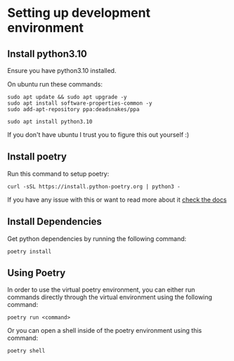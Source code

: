 # Setting up development environment

## Install python3.10

Ensure you have python3.10 installed.

On ubuntu run these commands:
```
sudo apt update && sudo apt upgrade -y
sudo apt install software-properties-common -y
sudo add-apt-repository ppa:deadsnakes/ppa

sudo apt install python3.10
```

If you don't have ubuntu I trust you to figure this out yourself :)

## Install poetry

Run this command to setup poetry:
```
curl -sSL https://install.python-poetry.org | python3 -
```

If you have any issue with this or want to read more about it [check the docs](https://python-poetry.org/docs/)

## Install Dependencies

Get python dependencies by running the following command:
```
poetry install
```

## Using Poetry

In order to use the virtual poetry environment, you can either run commands directly through the virtual environment using the following command:
```
poetry run <command>
```

Or you can open a shell inside of the poetry environment using this command:
```
poetry shell
```